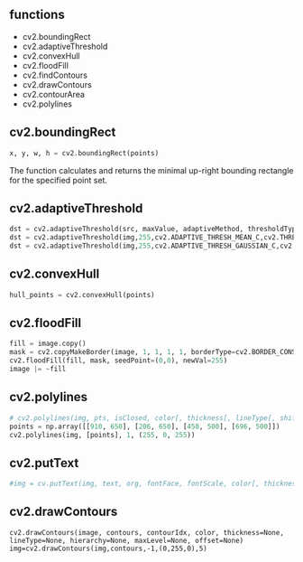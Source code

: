 ## functions

* cv2.boundingRect
* cv2.adaptiveThreshold
* cv2.convexHull
* cv2.floodFill
* cv2.findContours
* cv2.drawContours
* cv2.contourArea
* cv2.polylines

## cv2.boundingRect
```python
x, y, w, h = cv2.boundingRect(points)
```
The function calculates and returns the minimal up-right bounding rectangle for the specified point set.

## cv2.adaptiveThreshold
```python
dst = cv2.adaptiveThreshold(src, maxValue, adaptiveMethod, thresholdType, blockSize, C)
dst = cv2.adaptiveThreshold(img,255,cv2.ADAPTIVE_THRESH_MEAN_C,cv2.THRESH_BINARY,11,2)
dst = cv2.adaptiveThreshold(img,255,cv2.ADAPTIVE_THRESH_GAUSSIAN_C,cv2.THRESH_BINARY,11,2)
```
## cv2.convexHull
```python
hull_points = cv2.convexHull(points)
```
## cv2.floodFill
```python
fill = image.copy()
mask = cv2.copyMakeBorder(image, 1, 1, 1, 1, borderType=cv2.BORDER_CONSTANT, value=255)
cv2.floodFill(fill, mask, seedPoint=(0,0), newVal=255)
image |= ~fill
```
## cv2.polylines
```python
# cv2.polylines(img, pts, isClosed, color[, thickness[, lineType[, shift]]]) → None
points = np.array([[910, 650], [206, 650], [458, 500], [696, 500]])
cv2.polylines(img, [points], 1, (255, 0, 255))
```

## cv2.putText
```python
#img = cv.putText(img, text, org, fontFace, fontScale, color[, thickness[, lineType[, bottomLeftOrigin]]])
```

## cv2.drawContours
```
cv2.drawContours(image, contours, contourIdx, color, thickness=None, lineType=None, hierarchy=None, maxLevel=None, offset=None)
img=cv2.drawContours(img,contours,-1,(0,255,0),5)
```

